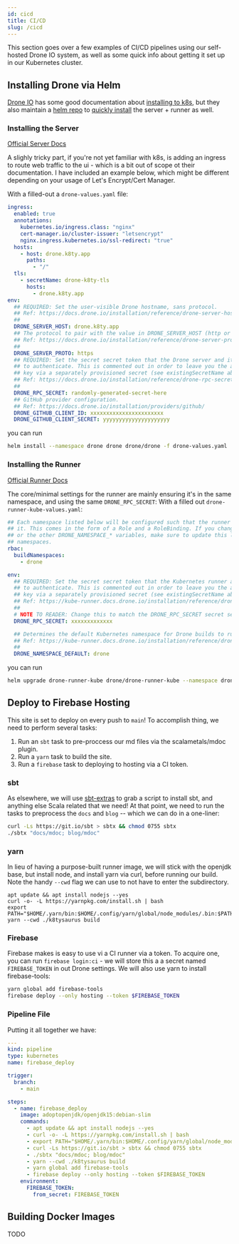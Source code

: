 ```yaml
---
id: cicd
title: CI/CD
slug: /cicd
---
```


This section goes over a few examples of CI/CD pipelines using our self-hosted Drone IO system, as well as
some quick info about getting it set up in our Kubernetes cluster.

## Installing Drone via Helm
[Drone IO](https://www.drone.io/) has some good documentation about [installing to k8s](https://docs.drone.io/runner/kubernetes/overview/),
but they also maintain a [helm repo](https://github.com/drone/charts) to [quickly install](https://github.com/drone/charts/blob/master/charts/drone/docs/install.md) the server + runner as well.

### Installing the Server
[Official Server Docs](https://github.com/drone/charts/blob/master/charts/drone/docs/install.md)

A slighly tricky part, if you're not yet familiar with k8s, is adding an ingress to route web traffic to the ui - which 
is a bit out of scope ot their documentation. I have included an example below, which might be different depending on
your usage of Let's Encrypt/Cert Manager.

With a filled-out a `drone-values.yaml` file:
```yaml
ingress:
  enabled: true
  annotations:
    kubernetes.io/ingress.class: "nginx"
    cert-manager.io/cluster-issuer: "letsencrypt"
    nginx.ingress.kubernetes.io/ssl-redirect: "true"
  hosts:
    - host: drone.k8ty.app
      paths:
        - "/"
  tls:
    - secretName: drone-k8ty-tls
      hosts:
        - drone.k8ty.app
env:
  ## REQUIRED: Set the user-visible Drone hostname, sans protocol.
  ## Ref: https://docs.drone.io/installation/reference/drone-server-host/
  ##
  DRONE_SERVER_HOST: drone.k8ty.app
  ## The protocol to pair with the value in DRONE_SERVER_HOST (http or https).
  ## Ref: https://docs.drone.io/installation/reference/drone-server-proto/
  ##
  DRONE_SERVER_PROTO: https
  ## REQUIRED: Set the secret secret token that the Drone server and its Runners will use
  ## to authenticate. This is commented out in order to leave you the ability to set the
  ## key via a separately provisioned secret (see existingSecretName above).
  ## Ref: https://docs.drone.io/installation/reference/drone-rpc-secret/
  ##
  DRONE_RPC_SECRET: randomly-generated-secret-here
  ## GitHub provider configuration.
  ## Ref: https://docs.drone.io/installation/providers/github/
  DRONE_GITHUB_CLIENT_ID: xxxxxxxxxxxxxxxxxxxxxxx
  DRONE_GITHUB_CLIENT_SECRET: yyyyyyyyyyyyyyyyyyyyy
```
you can run 

```bash 
helm install --namespace drone drone drone/drone -f drone-values.yaml
```

### Installing the Runner
[Official Runner Docs](https://github.com/drone/charts/blob/master/charts/drone-runner-kube/docs/install.md)

The core/minimal settings for the runner are mainly ensuring it's in the same namespace, and using the same `DRONE_RPC_SECRET`:
With a filled out `drone-runner-kube-values.yaml`:
```yaml
## Each namespace listed below will be configured such that the runner can run build Pods in
## it. This comes in the form of a Role and a RoleBinding. If you change env.DRONE_NAMESPACE_DEFAULT
## or the other DRONE_NAMESPACE_* variables, make sure to update this list to include all
## namespaces.
rbac:
  buildNamespaces:
    - drone

env:
  ## REQUIRED: Set the secret secret token that the Kubernetes runner and its runners will use
  ## to authenticate. This is commented out in order to leave you the ability to set the
  ## key via a separately provisioned secret (see existingSecretName above).
  ## Ref: https://kube-runner.docs.drone.io/installation/reference/drone-rpc-secret/
  ##
  # NOTE TO READER: Change this to match the DRONE_RPC_SECRET secret set in your drone server configs. 
  DRONE_RPC_SECRET: xxxxxxxxxxxxx

  ## Determines the default Kubernetes namespace for Drone builds to run in.
  ## Ref: https://kube-runner.docs.drone.io/installation/reference/drone-namespace-default/
  ##
  DRONE_NAMESPACE_DEFAULT: drone
```
you can run

```bash
helm upgrade drone-runner-kube drone/drone-runner-kube --namespace drone --values drone-runner-kube-values.yaml
```

## Deploy to Firebase Hosting

This site is set to deploy on every push to `main`! To accomplish thing, we need to perform several tasks:

1. Run an `sbt` task to pre-proccess our md files via the scalametals/mdoc plugin.
2. Run a `yarn` task to build the site.
3. Run a `firebase` task to deploying to hosting via a CI token.

### sbt
As elsewhere, we will use [sbt-extras](https://github.com/paulp/sbt-extras) to grab a script to install
sbt, and anything else Scala related that we need! At that point, we need to run the tasks to preprocess
the `docs` and `blog` -- which we can do in a one-liner:

```bash
curl -Ls https://git.io/sbt > sbtx && chmod 0755 sbtx
./sbtx "docs/mdoc; blog/mdoc"
```

### yarn
In lieu of having a purpose-built runner image, we will stick with the openjdk base, but install node,
and install yarn via curl, before running our build. Note the handy `--cwd` flag we can use to not have to
enter the subdirectory.

```shell
apt update && apt install nodejs --yes
curl -o- -L https://yarnpkg.com/install.sh | bash
export PATH="$HOME/.yarn/bin:$HOME/.config/yarn/global/node_modules/.bin:$PATH"
yarn --cwd ./k8tysaurus build
```

### Firebase
Firebase makes is easy to use vi a CI runner via a token. To acquire one, you can run
`firebase login:ci` - we will store this a a secret named `FIREBASE_TOKEN` in out Drone settings.
We will also use yarn to install firebase-tools:

```bash
yarn global add firebase-tools
firebase deploy --only hosting --token $FIREBASE_TOKEN
```

### Pipeline File

Putting it all together we have:

```yaml
---
kind: pipeline
type: kubernetes
name: firebase_deploy

trigger:
  branch:
    - main

steps:
  - name: firebase_deploy
    image: adoptopenjdk/openjdk15:debian-slim
    commands:
      - apt update && apt install nodejs --yes
      - curl -o- -L https://yarnpkg.com/install.sh | bash
      - export PATH="$HOME/.yarn/bin:$HOME/.config/yarn/global/node_modules/.bin:$PATH"
      - curl -Ls https://git.io/sbt > sbtx && chmod 0755 sbtx
      - ./sbtx "docs/mdoc; blog/mdoc"
      - yarn --cwd ./k8tysaurus build
      - yarn global add firebase-tools
      - firebase deploy --only hosting --token $FIREBASE_TOKEN
    environment:
      FIREBASE_TOKEN:
        from_secret: FIREBASE_TOKEN
```

## Building Docker Images

TODO
